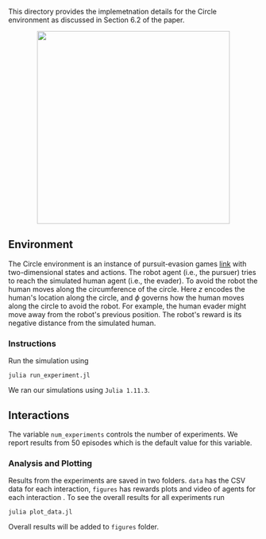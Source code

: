 This directory provides the implemetnation details for the Circle environment as discussed in Section $6.2$ of the paper.

<div style="display: flex; justify-content: center; align-items: center;">
  <img src="https://github.com/user-attachments/assets/da19c46d-0893-4d1d-ba8d-1e3a509ad744" style="width: 388px; height: auto; margin: 0 10px;">
</div>

## Environment
The Circle environment is an instance of pursuit-evasion games [link](https://ieeexplore.ieee.org/abstract/document/1067989) with two-dimensional states and actions. The robot agent (i.e., the pursuer) tries to reach the simulated human agent (i.e., the evader). To avoid the robot the human moves along the circumference of the circle. Here $z$ encodes the human's location along the circle, and $\phi$ governs how the human moves along the circle to avoid the robot. For example, the human evader might move away from the robot's previous position. The robot's reward is its negative distance from the simulated human.

### Instructions
Run the simulation using 

```
julia run_experiment.jl
```

We ran our simulations using `Julia 1.11.3`.

## Interactions
The variable `num_experiments` controls the number of experiments. We report results from $50$ episodes which is the default value for this variable.

### Analysis and Plotting
Results from the experiments are saved in two folders. `data` has the CSV data for each interaction, `figures` has rewards plots and video of agents for each interaction . To see the overall results for all experiments run

```
julia plot_data.jl
```
Overall results will be added to `figures` folder.
